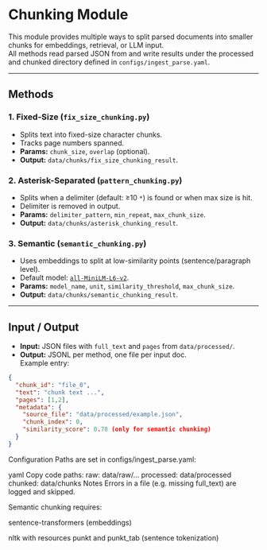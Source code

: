 # Chunking Module

This module provides multiple ways to split parsed documents into smaller chunks
for embeddings, retrieval, or LLM input.  
All methods read parsed JSON from and write results under
the processed and chunked directory defined in `configs/ingest_parse.yaml`.

---

## Methods

### 1. Fixed-Size (`fix_size_chunking.py`)
- Splits text into fixed-size character chunks.
- Tracks page numbers spanned.
- **Params:** `chunk_size`, `overlap` (optional).
- **Output:** `data/chunks/fix_size_chunking_result`.

### 2. Asterisk-Separated (`pattern_chunking.py`)
- Splits when a delimiter (default: ≥10 `*`) is found or when max size is hit.
- Delimiter is removed in output.
- **Params:** `delimiter_pattern`, `min_repeat`, `max_chunk_size`.
- **Output:** `data/chunks/asterisk_chunking_result`.

### 3. Semantic (`semantic_chunking.py`)
- Uses embeddings to split at low-similarity points (sentence/paragraph level).
- Default model: [`all-MiniLM-L6-v2`](https://huggingface.co/sentence-transformers/all-MiniLM-L6-v2).
- **Params:** `model_name`, `unit`, `similarity_threshold`, `max_chunk_size`.
- **Output:** `data/chunks/semantic_chunking_result`.

---

## Input / Output

- **Input:** JSON files with `full_text` and `pages` from `data/processed/`.
- **Output:** JSONL per method, one file per input doc.  
  Example entry:

```json
{
  "chunk_id": "file_0",
  "text": "chunk text ...",
  "pages": [1,2],
  "metadata": {
    "source_file": "data/processed/example.json",
    "chunk_index": 0,
    "similarity_score": 0.78 (only for semantic chunking)
  }
}
```
Configuration
Paths are set in configs/ingest_parse.yaml:

yaml
Copy code
paths:
  raw: data/raw/...
  processed: data/processed
  chunked: data/chunks
Notes
Errors in a file (e.g. missing full_text) are logged and skipped.

Semantic chunking requires:

sentence-transformers (embeddings)

nltk with resources punkt and punkt_tab (sentence tokenization)
